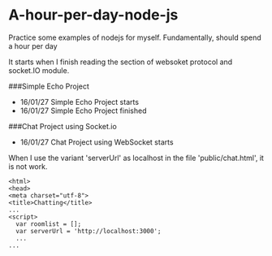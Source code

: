 # A-hour-per-day-node-js
Practice some examples of nodejs for myself. Fundamentally, should spend a hour per day 

It starts when I finish reading the section of websoket protocol and socket.IO module.

###Simple Echo Project
 * 16/01/27 Simple Echo Project starts
 * 16/01/27 Simple Echo Project finished

###Chat Project using Socket.io
 * 16/01/27 Chat Project using WebSocket starts

When I use the variant 'serverUrl' as localhost in the file 'public/chat.html',
it is not work.

    <html>
    <head>
    <meta charset="utf-8">
    <title>Chatting</title>
    ...
    <script>
      var roomlist = [];
      var serverUrl = 'http://localhost:3000';
      ...
    ...


